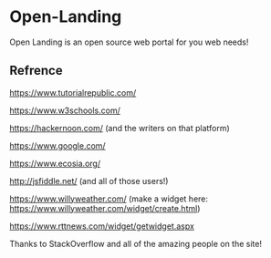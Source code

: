 # Open-Landing
Open Landing is an open source web portal for you web needs!

## Refrence
https://www.tutorialrepublic.com/

https://www.w3schools.com/

https://hackernoon.com/ (and the writers on that platform)

https://www.google.com/

https://www.ecosia.org/

http://jsfiddle.net/ (and all of those users!)

https://www.willyweather.com/ (make a widget here: https://www.willyweather.com/widget/create.html)

https://www.rttnews.com/widget/getwidget.aspx

Thanks to StackOverflow and all of the amazing people on the site!
